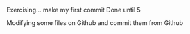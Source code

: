 Exercising... 
make my first commit
Done until 5

Modifying some files on Github and commit them from Github
